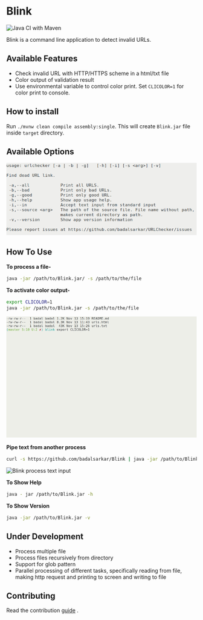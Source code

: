 # Blink

![Java CI with Maven](https://github.com/badalsarkar/Blink/workflows/Java%20CI%20with%20Maven/badge.svg "Java CI with Maven")

Blink is a command line application to detect invalid URLs.

## Available Features

- Check invalid URL with HTTP/HTTPS scheme in a html/txt file
- Color output of validation result
- Use environmental variable to control color print. Set `CLICOLOR=1` for color
print to console.

## How to install

Run `./mvnw clean compile assembly:single`. This will create `Blink.jar` file
inside `target` directory.

## Available Options

![Blink Options](./resources/images/blinkOption.png "Blink Options")

## How To Use

**To process a file-**

```bash
java -jar /path/to/Blink.jar/ -s /path/to/the/file
```


**To activate color output-**

```bash
export CLICOLOR=1
java -jar /path/to/Blink.jar -s /path/to/the/file
```

![Blink color output](./resources/gifs/blinkWithColor.gif "Blink color output")

**Pipe text from another process**

```bash
curl -s https://github.com/badalsarkar/Blink | java -jar /path/to/Blink.jar -i
```

![Blink process text input](./resources/gifs/BlinkWIthCurl.gif "Blink processes
    text input")

**To Show Help**

```bash
java - jar /path/to/Blink.jar -h
```

**To Show Version**

```bash
java -jar /path/to/Blink.jar -v
```

## Under Development

- Process multiple file
- Process files recursively from directory
- Support for glob pattern
- Parallel processing of different tasks, specifically reading from file, making
http request and printing to screen and writing to file

## Contributing

Read the contribution [guide](./CONTRIBUTING.md) .
